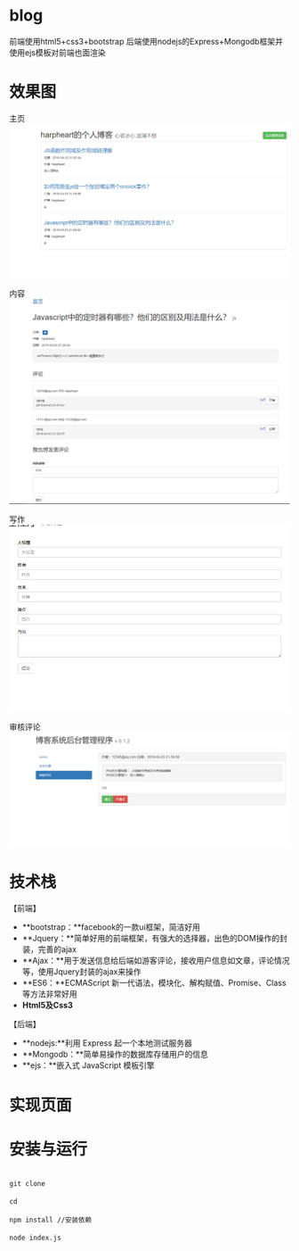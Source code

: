 # blog
前端使用html5+css3+bootstrap 后端使用nodejs的Express+Mongodb框架并使用ejs模板对前端也面渲染

# 效果图

主页
![image](https://github.com/harpheart/tu/blob/master/zy.png)

内容
![image](https://github.com/harpheart/tu/blob/master/nr.png)

写作
![image](https://github.com/harpheart/tu/blob/master/xwz.png)

审核评论
![image](https://github.com/harpheart/tu/blob/master/pl.png)

# 技术栈
【前端】
+ **bootstrap：**facebook的一款ui框架，简洁好用
+ **Jquery：**简单好用的前端框架，有强大的选择器，出色的DOM操作的封装，完善的ajax
+ **Ajax：**用于发送信息给后端如游客评论，接收用户信息如文章，评论情况等，使用Jquery封装的ajax来操作
+ **ES6：**ECMAScript 新一代语法，模块化、解构赋值、Promise、Class 等方法非常好用
+ **Html5及Css3**

【后端】
+ **nodejs:**利用 Express 起一个本地测试服务器
+ **Mongodb：**简单易操作的数据库存储用户的信息
+ **ejs：**嵌入式 JavaScript 模板引擎
# 实现页面
# 安装与运行
<pre><code>
git clone 

cd 

npm install //安装依赖

node index.js
</pre></code>
